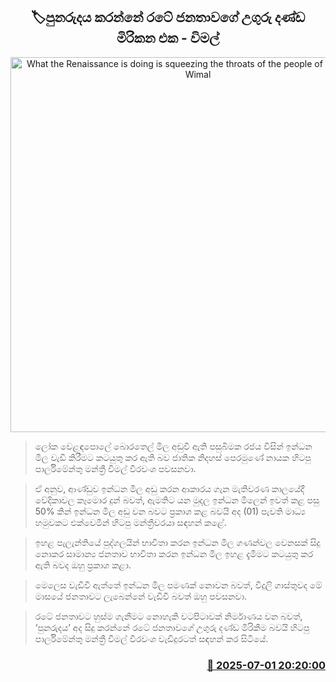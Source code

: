<p align='center'><b><h2 align='center' title='What the Renaissance is doing is squeezing the throats of the people of the country - Wimal'>🏷පුනරුදය කරන්නේ රටේ ජනතාවගේ උගුරු දණ්ඩ මිරිකන එක - විමල්</h2></b></p>
<p align='center'><img src='https://helakuru.sgp1.cdn.digitaloceanspaces.com/esana/images/lib/wimal-weerawansa-media-esana.jpg' width='600' alt='What the Renaissance is doing is squeezing the throats of the people of the country - Wimal'></p>

> ලෝක වෙළඳපොලේ බොරතෙල් මිල අඩුවී ඇති පසුබිමක රජය විසින් ඉන්ධන මිල වැඩි කිරීමට කටයුතු කර ඇති බව ජාතික නිදහස් පෙරමුණේ නායක හිටපු පාර්ලිමේන්තු මන්ත්‍රී විමල් වීරවංශ පවසනවා.

> ඒ අනුව, ආණ්ඩුව ඉන්ධන මිල අඩු කරන ආකාරය ගැන මැතිවරණ කාලයේදී වේදිකාවල කෑමොර දුන් බවත්, ඇමතිට යන මුදල ඉන්ධන මිලෙන් ඉවත් කළ පසු 50% කින් ඉන්ධන මිල අඩු වන බවට ප්‍රකාශ කළ බවයි අද (01) පැවති මාධ්‍ය හමුවකට එක්වෙමින් හිටපු මන්ත්‍රීවරයා සඳහන් කළේ.

> ඉහළ පැලැන්තියේ පුද්ගලයින් භාවිතා කරන ඉන්ධන මිල ගණන්වල වෙනසක් සිදු නොකර සාමාන්‍ය ජනතාව භ‍ාවිතා කරන ඉන්ධන මිල ඉහළ දැමීමට කටයුතු කර ඇති බවද ඔහු ප්‍රකාශ කළා.

> මෙලෙස වැඩිවී ඇත්තේ ඉන්ධන මිල පමණක් නොවන බවත්, විදුලි ගාස්තුවද මේ මාසයේ ජනතාවට ලැබෙන්නේ වැඩිවී බවත් ඔහු පවසනවා.

> රටේ ජනතාවට හුස්ම ගැනීමට නොහැකි වටපිටාවක් නිර්මාණය වන බවත්, ‘පුනරුදය’ අද සිදු කරන්නේ රටේ ජනතාවගේ උගුරු දණ්ඩ මිරිකීම බවයි හිටපු පාර්ලිමේන්තු මන්ත්‍රී විමල් වීරවංශ වැඩිදුරටත් සඳහන් කර සිටියේ.



<h3 align='right'><a href='https://www.helakuru.lk/esana/p/111495/'>📅 2025-07-01 20:20:00</a></h3>
